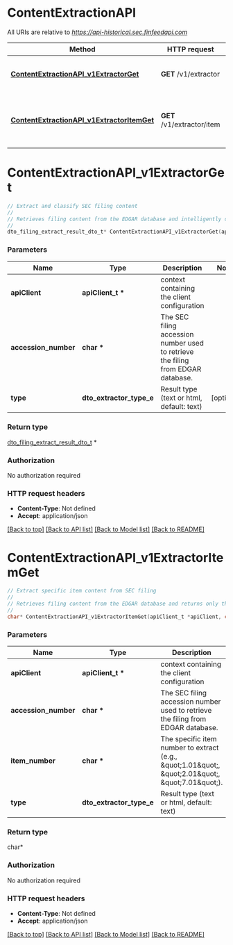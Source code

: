 # ContentExtractionAPI

All URIs are relative to *https://api-historical.sec.finfeedapi.com*

Method | HTTP request | Description
------------- | ------------- | -------------
[**ContentExtractionAPI_v1ExtractorGet**](ContentExtractionAPI.md#ContentExtractionAPI_v1ExtractorGet) | **GET** /v1/extractor | Extract and classify SEC filing content
[**ContentExtractionAPI_v1ExtractorItemGet**](ContentExtractionAPI.md#ContentExtractionAPI_v1ExtractorItemGet) | **GET** /v1/extractor/item | Extract specific item content from SEC filing


# **ContentExtractionAPI_v1ExtractorGet**
```c
// Extract and classify SEC filing content
//
// Retrieves filing content from the EDGAR database and intelligently classifies it according to form type and item categories.    ### Supported Form Types    Form Type | Description  ----------|------------  8-K      | Current report filing  10-K     | Annual report filing  10-Q     | Quarterly report filing    ### Content Classification  - 8-K forms: Content classified by item numbers (e.g., 1.01, 2.01)  - 10-K/10-Q forms: Items categorized by their respective part and item structure    :::note  Both HTML and plain text documents are supported for content extraction.  :::
//
dto_filing_extract_result_dto_t* ContentExtractionAPI_v1ExtractorGet(apiClient_t *apiClient, char *accession_number, dto_extractor_type_e type);
```

### Parameters
Name | Type | Description  | Notes
------------- | ------------- | ------------- | -------------
**apiClient** | **apiClient_t \*** | context containing the client configuration |
**accession_number** | **char \*** | The SEC filing accession number used to retrieve the filing from EDGAR database. | 
**type** | **dto_extractor_type_e** | Result type (text or html, default: text) | [optional] 

### Return type

[dto_filing_extract_result_dto_t](dto_filing_extract_result_dto.md) *


### Authorization

No authorization required

### HTTP request headers

 - **Content-Type**: Not defined
 - **Accept**: application/json

[[Back to top]](#) [[Back to API list]](../README.md#documentation-for-api-endpoints) [[Back to Model list]](../README.md#documentation-for-models) [[Back to README]](../README.md)

# **ContentExtractionAPI_v1ExtractorItemGet**
```c
// Extract specific item content from SEC filing
//
// Retrieves filing content from the EDGAR database and returns only the text content of the specified item number.    ### Item Number Format    Form Type | Item Format Examples  -----------|-------------------  8-K       | 1.01, 2.01, 7.01  10-K      | 1, 2, 3  10-K/10-Q | PartI 1, PartII 2    :::tip  For best results, ensure the item number matches exactly with the filing's structure.  :::
//
char* ContentExtractionAPI_v1ExtractorItemGet(apiClient_t *apiClient, char *accession_number, char *item_number, dto_extractor_type_e type);
```

### Parameters
Name | Type | Description  | Notes
------------- | ------------- | ------------- | -------------
**apiClient** | **apiClient_t \*** | context containing the client configuration |
**accession_number** | **char \*** | The SEC filing accession number used to retrieve the filing from EDGAR database. | 
**item_number** | **char \*** | The specific item number to extract (e.g., \&quot;1.01\&quot;, \&quot;2.01\&quot;, \&quot;7.01\&quot;). | 
**type** | **dto_extractor_type_e** | Result type (text or html, default: text) | [optional] 

### Return type

char*



### Authorization

No authorization required

### HTTP request headers

 - **Content-Type**: Not defined
 - **Accept**: application/json

[[Back to top]](#) [[Back to API list]](../README.md#documentation-for-api-endpoints) [[Back to Model list]](../README.md#documentation-for-models) [[Back to README]](../README.md)

